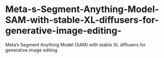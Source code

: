 # Meta-s-Segment-Anything-Model-SAM-with-stable-XL-diffusers-for-generative-image-editing-
Meta’s Segment Anything Model (SAM) with stable XL diffusers for generative image editing 
